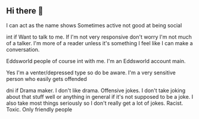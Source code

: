 ## Hi there 👋

I can act as the name shows
Sometimes active not good at being social

int if
Want to talk to me. If I'm not very responsive don't worry I'm not much of a talker. I'm more of a reader unless it's something I feel like I can make a conversation.

Eddsworld people of course int with me. I'm an Eddsworld account main.

Yes I'm a venter/depressed type so do be aware. I'm a very sensitive person who easily gets offended 

dni if 
Drama maker. I don't like drama.
Offensive jokes. I don't take joking about that stuff well or anything in general if it's not supposed to be a joke. I also take most things seriously so I don't really get a lot of jokes.
Racist.
Toxic. Only friendly people
<!--
**Justadumbcookie/Justadumbcookie** is a ✨ _special_ ✨ repository because its `README.md` (this file) appears on your GitHub profile.

Here are some ideas to get you started:

- 🔭 I’m currently working on ...
- 🌱 I’m currently learning ...
- 👯 I’m looking to collaborate on ...
- 🤔 I’m looking for help with ...
- 💬 Ask me about ...
- 📫 How to reach me: ...
- 😄 Pronouns: ...
- ⚡ Fun fact: ...
-->
